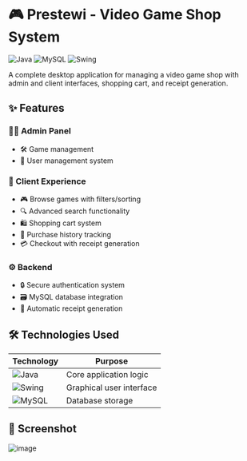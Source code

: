 # 🎮 Prestewi - Video Game Shop System

![Java](https://img.shields.io/badge/Java-17-blue?logo=java)
![MySQL](https://img.shields.io/badge/MySQL-8.0-orange?logo=mysql)
![Swing](https://img.shields.io/badge/Java%20Swing-GUI-yellowgreen)

A complete desktop application for managing a video game shop with admin and client interfaces, shopping cart, and receipt generation.





## ✨ Features

### 👨‍💻 Admin Panel
- 🛠️ Game management
- 👥 User management system


### 🛒 Client Experience
- 🎮 Browse games with filters/sorting
- 🔍 Advanced search functionality
- 🛍️ Shopping cart system
- 📝 Purchase history tracking
- 💳 Checkout with receipt generation

### ⚙️ Backend
- 🔒 Secure authentication system
- 🗃️ MySQL database integration
- 📄 Automatic receipt generation


## 🛠️ Technologies Used

| Technology | Purpose |
|------------|---------|
| ![Java](https://img.shields.io/badge/-Java-007396?logo=java&logoColor=white) | Core application logic |
| ![Swing](https://img.shields.io/badge/-Swing-4EAA25) | Graphical user interface |
| ![MySQL](https://img.shields.io/badge/-MySQL-4479A1?logo=mysql&logoColor=white) | Database storage |

## 📸 Screenshot
![image](https://github.com/user-attachments/assets/81def0e1-8926-44da-a86a-c3b484d94a13)
